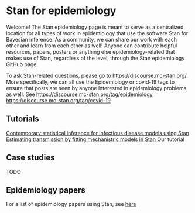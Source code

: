 # Stan for epidemiology

Welcome! The Stan epidemiology page is meant to serve as a centralized location for all types of work in epidemiology that use the software Stan for Bayesian inference. As a community, we can share our work with each other and learn from each other as well! Anyone can contribute helpful resources, papers, posters or anything else epidemiology-related that makes use of Stan, regardless of the level, through the Stan epidemiology GitHub page.

To ask Stan-related questions, please go to https://discourse.mc-stan.org/. More specifically, we can all use the Epidemiology or covid-19 tags to ensure that posts are seen by anyone interested in epidemiology problems as well. See https://discourse.mc-stan.org/tag/epidemiology, https://discourse.mc-stan.org/tag/covid-19

## Tutorials
[Contemporary statistical inference for infectious disease models using Stan](https://www.sciencedirect.com/science/article/pii/S1755436519300325?via%3Dihub)
[Estimating transmission by fitting mechanistric models in Stan](https://jrmihalj.github.io/estimating-transmission-by-fitting-mechanistic-models-in-Stan/)
Our tutorial

## Case studies
TODO

## Epidemiology papers
For a list of epidemiology papers using Stan, see [here](https://leogrin.github.io/papers)
